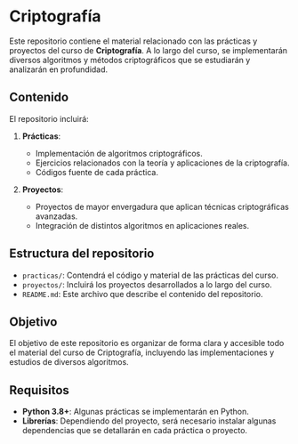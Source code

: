 # Criptografía 

Este repositorio contiene el material relacionado con las prácticas y proyectos del curso de **Criptografía**. A lo largo del curso, se implementarán diversos algoritmos y métodos criptográficos que se estudiarán y analizarán en profundidad.

## Contenido

El repositorio incluirá:

1. **Prácticas**: 
   - Implementación de algoritmos criptográficos.
   - Ejercicios relacionados con la teoría y aplicaciones de la criptografía.
   - Códigos fuente de cada práctica.

2. **Proyectos**:
   - Proyectos de mayor envergadura que aplican técnicas criptográficas avanzadas.
   - Integración de distintos algoritmos en aplicaciones reales.

## Estructura del repositorio

- `practicas/`: Contendrá el código y material de las prácticas del curso.
- `proyectos/`: Incluirá los proyectos desarrollados a lo largo del curso.
- `README.md`: Este archivo que describe el contenido del repositorio.

## Objetivo

El objetivo de este repositorio es organizar de forma clara y accesible todo el material del curso de Criptografía, incluyendo las implementaciones y estudios de diversos algoritmos.

## Requisitos

- **Python 3.8+**: Algunas prácticas se implementarán en Python.
- **Librerías**: Dependiendo del proyecto, será necesario instalar algunas dependencias que se detallarán en cada práctica o proyecto.
